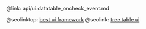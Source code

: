@link: api/ui.datatable_oncheck_event.md

@seolinktop: [best ui framework](https://webix.com)
@seolink: [tree table ui](https://webix.com/widget/treetable/)